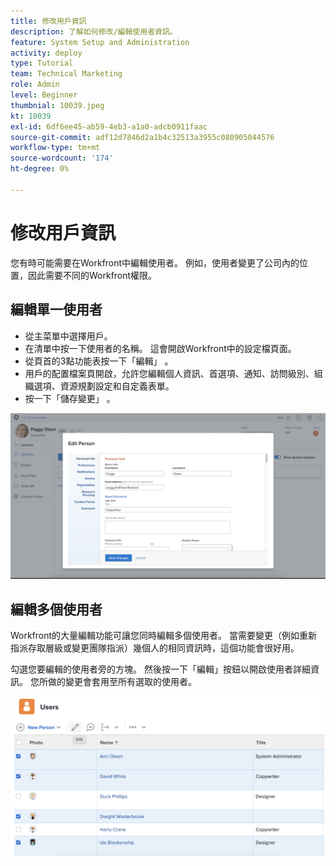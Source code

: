 ```yaml
---
title: 修改用戶資訊
description: 了解如何修改/編輯使用者資訊。
feature: System Setup and Administration
activity: deploy
type: Tutorial
team: Technical Marketing
role: Admin
level: Beginner
thumbnial: 10039.jpeg
kt: 10039
exl-id: 6df6ee45-ab59-4eb3-a1a0-adcb0911faac
source-git-commit: adf12d7846d2a1b4c32513a3955c080905044576
workflow-type: tm+mt
source-wordcount: '174'
ht-degree: 0%

---
```


# 修改用戶資訊

您有時可能需要在Workfront中編輯使用者。 例如，使用者變更了公司內的位置，因此需要不同的Workfront權限。

## 編輯單一使用者

* 從主菜單中選擇用戶。
* 在清單中按一下使用者的名稱。 這會開啟Workfront中的設定檔頁面。
* 從頁首的3點功能表按一下「編輯」 。
* 用戶的配置檔案頁開啟，允許您編輯個人資訊、首選項、通知、訪問級別、組織選項、資源規劃設定和自定義表單。
* 按一下「儲存變更」 。


![[!DNL Edit Person] 視窗](assets/mod_01.png)

## 編輯多個使用者

Workfront的大量編輯功能可讓您同時編輯多個使用者。 當需要變更（例如重新指派存取層級或變更團隊指派）幾個人的相同資訊時，這個功能會很好用。

勾選您要編輯的使用者旁的方塊。 然後按一下「編輯」按鈕以開啟使用者詳細資訊。 您所做的變更會套用至所有選取的使用者。


![[!DNL Edit Person] 視窗](assets/mod_02.png)
